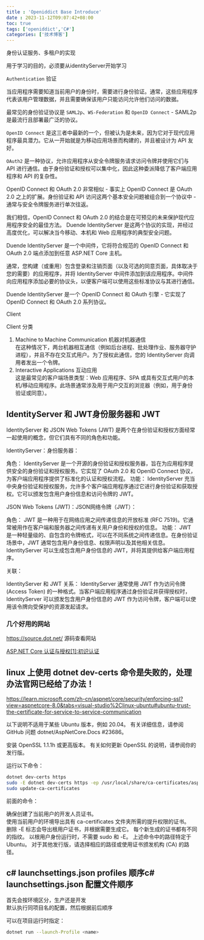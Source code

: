 ```yaml
---
title : 'Openiddict Base Introduce'
date : 2023-11-12T09:07:42+08:00
toc: true
tags: ['openiddict','C#']
categories: ['技术博客']
---
```


身份认证服务、多租户的实现 

用于学习的目的，必须要从identityServer开始学习


`Authentication` 验证

当应用程序需要知道当前用户的身份时，需要进行身份验证。通常，这些应用程序代表该用户管理数据，并且需要确保该用户只能访问允许他们访问的数据。

最常见的身份验证协议是 `SAML2p`、`WS-Federation` 和 `OpenID Connect` - SAML2p 是最流行且部署最广泛的协议。

`OpenID Connect` 是这三者中最新的一个，但被认为是未来，因为它对于现代应用程序最具潜力。它从一开始就是为移动应用场景而构建的，并且被设计为 API 友好。

`OAuth2` 是一种协议，允许应用程序从安全令牌服务请求访问令牌并使用它们与 API 进行通信。由于身份验证和授权可以集中化，因此这种委派降低了客户端应用程序和 API 的复杂性。

OpenID Connect 和 OAuth 2.0 非常相似 - 事实上 OpenID Connect 是 OAuth 2.0 之上的扩展。身份验证和 API 访问这两个基本安全问题被组合到一个协议中 - 通常与安全令牌服务进行单次往返。

我们相信，OpenID Connect 和 OAuth 2.0 的结合是在可预见的未来保护现代应用程序安全的最佳方法。 Duende IdentityServer 是这两个协议的实现，并经过高度优化，可以解决当今移动、本机和 Web 应用程序的典型安全问题。

Duende IdentityServer 是一个中间件，它将符合规范的 OpenID Connect 和 OAuth 2.0 端点添加到任意 ASP.NET Core 主机。

通常，您构建（或重用）包含登录和注销页面（以及可选的同意页面，具体取决于您的需要）的应用程序，并将 IdentityServer 中间件添加到该应用程序。中间件向应用程序添加必要的协议头，以便客户端可以使用这些标准协议与其进行通信。

Duende IdentityServer 是一个 OpenID Connect 和 OAuth 引擎 - 它实现了 OpenID Connect 和 OAuth 2.0 系列协议。


Client 

Client 分类

1. Machine to Machine Communication 机器对机器通信  
在这种情况下，两台机器相互通信（例如后台进程、批处理作业、服务器守护进程），并且不存在交互式用户。为了授权此通信，您的 IdentityServer 向调用者发出一个令牌。
2. Interactive Applications 互动应用  
这是最常见的客户端场景类型：Web 应用程序、SPA 或具有交互式用户的本机/移动应用程序。此场景通常涉及用于用户交互的浏览器（例如，用于身份验证或同意）。


## IdentityServer 和 JWT身份服务器和 JWT


IdentityServer 和 JSON Web Tokens (JWT) 是两个在身份验证和授权方面经常一起使用的概念，但它们具有不同的角色和功能。

IdentityServer：身份服务器：

角色： IdentityServer 是一个开源的身份验证和授权服务器，旨在为应用程序提供安全的身份验证和授权服务。它实现了 OAuth 2.0 和 OpenID Connect 协议，为客户端应用程序提供了标准化的认证和授权流程。
功能： IdentityServer 充当中央身份验证和授权服务，允许多个客户端应用程序通过它进行身份验证和获取授权。它可以颁发包含用户身份信息和访问令牌的 JWT。

JSON Web Tokens (JWT)：JSON网络令牌（JWT）：

角色： JWT 是一种用于在网络应用之间传递信息的开放标准 (RFC 7519)。它通常被用作在客户端和服务器之间传递有关用户身份和授权的信息。
功能： JWT 是一种轻量级的、自包含的令牌格式，可以在不同系统之间传递信息。在身份验证场景中，JWT 通常包含用户身份信息、权限声明以及其他相关信息。IdentityServer 可以生成包含用户身份信息的 JWT，并将其提供给客户端应用程序。

关联：

IdentityServer 和 JWT 关系： IdentityServer 通常使用 JWT 作为访问令牌 (Access Token) 的一种格式。当客户端应用程序通过身份验证并获得授权时，IdentityServer 可以颁发包含用户身份信息的 JWT 作为访问令牌，客户端可以使用该令牌向受保护的资源发起请求。 

### 几个好用的网站

https://source.dot.net/  源码查看网站

[ASP.NET Core 认证与授权[1]:初识认证](https://www.cnblogs.com/RainingNight/p/introduce-basic-authentication-in-asp-net-core.html#microsoft.aspnetcore.authentication)



## linux 上使用 dotnet dev-certs 命令是失败的，处理办法官网已经给了办法！
https://learn.microsoft.com/zh-cn/aspnet/core/security/enforcing-ssl?view=aspnetcore-8.0&tabs=visual-studio%2Clinux-ubuntu#ubuntu-trust-the-certificate-for-service-to-service-communication

以下说明不适用于某些 Ubuntu 版本，例如 20.04。 有关详细信息，请参阅 GitHub 问题 dotnet/AspNetCore.Docs #23686。

安装 OpenSSL 1.1.1h 或更高版本。 有关如何更新 OpenSSL 的说明，请参阅你的发行版。

运行以下命令：
```bash
dotnet dev-certs https
sudo -E dotnet dev-certs https -ep /usr/local/share/ca-certificates/aspnet/https.crt --format PEM
sudo update-ca-certificates
```

前面的命令：

确保创建了当前用户的开发人员证书。  
使用当前用户的环境导出具有 ca-certificates 文件夹所需的提升权限的证书。  
删除 -E 标志会导出根用户证书，并根据需要生成它。 每个新生成的证书都有不同的指纹。 以根用户身份运行时，不需要 sudo 和 -E。
上述命令中的路径特定于 Ubuntu。 对于其他发行版，请选择相应的路径或使用证书颁发机构 (CA) 的路径。


## c# launchsettings.json profiles 顺序c# launchsettings.json 配置文件顺序
首先会按环境区分，生产还是开发  
默认执行同项目名的配置，然后根据前后顺序  

可以在项目运行时指定：
```bash
dotnet run --launch-Profile <name>
```